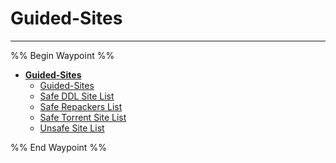 # Guided-Sites

---

%% Begin Waypoint %%

- **[Guided-Sites](../../../..//home-mthrfckr/Bookmrks-Mthrfckr/Guided-Sites/Guided-Sites.md)**
  - [Guided-Sites](../../../..//home-mthrfckr/Bookmrks-Mthrfckr/Guided-Sites/Guided-Sites.md)
  - [Safe DDL Site List](Safe%20DDL%20Site%20List.md)
  - [Safe Repackers List](Safe%20Repackers%20List.md)
  - [Safe Torrent Site List](Safe%20Torrent%20Site%20List.md)
  - [Unsafe Site List](Unsafe%20Site%20List.md)

%% End Waypoint %%
